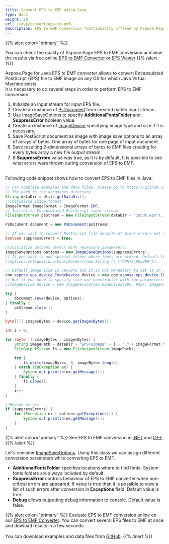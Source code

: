 ```yaml
---
title: Convert EPS to EMF using Java
type: docs
weight: 20
url: /java/convert/eps-to-emf/
description: EPS to EMF conversion functionality offered by Aspose.Page API solution for Java is explained and illustrated with the code snippets here.
---
```


{{% alert color="primary" %}} 

You can check the quality of Aspose.Page EPS to EMF conversion and view the results via free online <a nofollow href="https://products.aspose.app/page/conversion/eps-to-emf">EPS to EMF Converter</a>
or <a nofollow href="https://products.aspose.app/page/viewer/eps">EPS Viewer</a> {{% /alert %}}

Aspose.Page for Java EPS to EMF converter allows to convert Encapsulated PostScript (EPS) file to EMF image on any OS for which Java Virtual Machine exists.
<br>It is necessary to do several steps in order to perform EPS to EMF conversion:
1. Initialize an input stream for input EPS file.
2. Create an instance of [PsDocument](https://apireference.aspose.com/page/java/com.aspose.eps/psdocument) from created earlier input stream.
4. Use [ImageSaveOptions](https://apireference.aspose.com/page/java/com.aspose.eps.device/imagesaveoptions) to specify **AdditionalFontsFolder** and **SuppressError** boolean value.
5. Create an instance of [ImageDevice](https://apireference.aspose.com/page/java/com.aspose.eps.device/imagedevice) specifying image type and size if it is necessary.
6. Save PostScript document as image with image save options to an array of arrays of bytes. One array of bytes for one page of input document.
7. Save resulting 2-dimensional arrays of bytes to EMF files creating for every bytes array a new file output stream.
8. If **SuppressErrors** value was true, as it is by default, It is possible to see what errors were thrown during conversion of EPS to EMF.

<br>Following code snippet shows how to convert EPS to EMF files in Java:
<br>
```Java
// For complete examples and data files, please go to https://github.com/aspose-page/Aspose.Page-for-Java
// The path to the documents directory.
String dataDir = Utils.getDataDir();
//Initialize image format
ImageFormat imageFormat = ImageFormat.EMF;
// Initialize Encapsulated PostScript input stream
FileInputStream psStream = new FileInputStream(dataDir + "input.eps");

PsDocument document = new PsDocument(psStream);

// If you want to convert Postscript file despite of minor errors set this flag
boolean suppressErrors = true;

//Initialize options object with necessary parameters.
ImageSaveOptions options = new ImageSaveOptions(suppressErrors);
// If you want to add special folder where fonts are stored. Default fonts folder in OS is always included.
//options.setAdditionalFontsFolders(new String [] {"FONTS_FOLDER"});

// Default image size is 595x842 and it is not mandatory to set it in ImageDevice
com.aspose.eps.device.ImageDevice device = new com.aspose.eps.device.ImageDevice(imageFormat);
// But if you need to specify size use constructor with two parameters
//ImageDevice device = new ImageDevice(new Dimension(595, 842), imageFormat);

try {
    document.save(device, options);
} finally {
    psStream.close();
}

byte[][] imagesBytes = device.getImagesBytes();

int i = 0;

for (byte [] imageBytes : imagesBytes) {
    String imagePath = dataDir + "EPSToImage" + i + "." + imageFormat.toString().toLowerCase();
    FileOutputStream fs = new FileOutputStream(imagePath);

    try {
        fs.write(imageBytes, 0, imageBytes.length);
    } catch (IOException ex) {
        System.out.println(ex.getMessage());
    } finally {
        fs.close();
    }
    i++;
}

//Review errors
if (suppressErrors) {
    for (Exception ex : options.getExceptions()) {
        System.out.println(ex.getMessage());
    }
}
```
{{% alert color="primary" %}}
See EPS to EMF conversion in [.NET](/page/net/convert/eps-to-emf/) and [C++](/page/cpp/convert/eps-to-emf/).
{{% /alert %}}

Let's consider [ImageSaveOptions](https://apireference.aspose.com/page/java/com.aspose.eps.device/imagesaveoptions). Using this class we can assign different conversion parameters while converting EPS to EMF.
<br>
- **AdditionalFontsFolder** specifies locations where to find fonts. System fonts folders are always included by default.
- **SuppressError** controls behaviour of EPS to EMF converter when non-critical errors are appeared. If value is true than it is possible to view a list of such errors after conversion in **Exceptions** field. Default value is true.
- **Debug** allows outputting debug information to console. Default value is false.

{{% alert color="primary" %}}
Evaluate EPS to EMF conversion online on our <a nofollow href="https://products.aspose.app/page/conversion/eps-to-emf">EPS to EMF Converter</a>. You can convert several EPS files to EMF at once and dowload results in a few seconds.
<br>
<br>
You can download examples and data files from [GitHub](https://github.com/aspose-page/Aspose.Page-for-Java). {{% /alert %}}